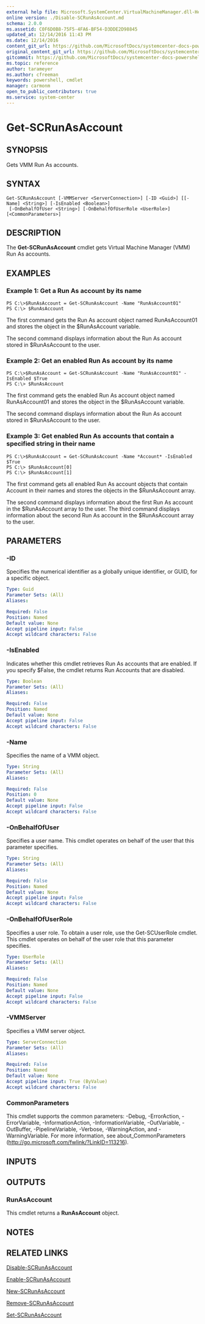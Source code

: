```yaml
---
external help file: Microsoft.SystemCenter.VirtualMachineManager.dll-Help.xml
online version: ./Disable-SCRunAsAccount.md
schema: 2.0.0
ms.assetid: C0F6D0B8-75F5-4FA6-BF54-D3DDE2D98845
updated_at: 12/14/2016 11:43 PM
ms.date: 12/14/2016
content_git_url: https://github.com/MicrosoftDocs/systemcenter-docs-powershell/blob/master/systemcenter-cmdlets/SystemCenter2016/VirtualMachineManager/v1.0/Get-SCRunAsAccount.md
original_content_git_url: https://github.com/MicrosoftDocs/systemcenter-docs-powershell/blob/master/systemcenter-cmdlets/SystemCenter2016/VirtualMachineManager/v1.0/Get-SCRunAsAccount.md
gitcommit: https://github.com/MicrosoftDocs/systemcenter-docs-powershell/blob/96cd9bd2780eb6b78c540fa00d3b8a4313e3ed40/systemcenter-cmdlets/SystemCenter2016/VirtualMachineManager/v1.0/Get-SCRunAsAccount.md
ms.topic: reference
author: tarameyer
ms.author: cfreeman
keywords: powershell, cmdlet
manager: carmonm
open_to_public_contributors: true
ms.service: system-center
---
```


# Get-SCRunAsAccount

## SYNOPSIS
Gets VMM Run As accounts.

## SYNTAX

```
Get-SCRunAsAccount [-VMMServer <ServerConnection>] [-ID <Guid>] [[-Name] <String>] [-IsEnabled <Boolean>]
 [-OnBehalfOfUser <String>] [-OnBehalfOfUserRole <UserRole>] [<CommonParameters>]
```

## DESCRIPTION
The **Get-SCRunAsAccount** cmdlet gets Virtual Machine Manager (VMM) Run As accounts.

## EXAMPLES

### Example 1: Get a Run As account by its name
```
PS C:\>$RunAsAccount = Get-SCRunAsAccount -Name "RunAsAccount01"
PS C:\> $RunAsAccount
```

The first command gets the Run As account object named RunAsAccount01 and stores the object in the $RunAsAccount variable.

The second command displays information about the Run As account stored in $RunAsAccount to the user.

### Example 2: Get an enabled Run As account by its name
```
PS C:\>$RunAsAccount = Get-SCRunAsAccount -Name "RunAsAccount01" -IsEnabled $True
PS C:\> $RunAsAccount
```

The first command gets the enabled Run As account object named RunAsAccount01 and stores the object in the $RunAsAccount variable.

The second command displays information about the Run As account stored in $RunAsAccount to the user.

### Example 3: Get enabled Run As accounts that contain a specified string in their name
```
PS C:\>$RunAsAccount = Get-SCRunAsAccount -Name *Account* -IsEnabled $True
PS C:\> $RunAsAccount[0]
PS C:\> $RunAsAccount[1]
```

The first command gets all enabled Run As account objects that contain Account in their names and stores the objects in the $RunAsAccount array.

The second command displays information about the first Run As account in the $RunAsAccount array to the user.
The third command displays information about the second Run As account in the $RunAsAccount array to the user.

## PARAMETERS

### -ID
Specifies the numerical identifier as a globally unique identifier, or GUID, for a specific object.

```yaml
Type: Guid
Parameter Sets: (All)
Aliases: 

Required: False
Position: Named
Default value: None
Accept pipeline input: False
Accept wildcard characters: False
```

### -IsEnabled
Indicates whether this cmdlet retrieves Run As accounts that are enabled.
If you specify $False, the cmdlet returns Run Accounts that are disabled.

```yaml
Type: Boolean
Parameter Sets: (All)
Aliases: 

Required: False
Position: Named
Default value: None
Accept pipeline input: False
Accept wildcard characters: False
```

### -Name
Specifies the name of a VMM object.

```yaml
Type: String
Parameter Sets: (All)
Aliases: 

Required: False
Position: 0
Default value: None
Accept pipeline input: False
Accept wildcard characters: False
```

### -OnBehalfOfUser
Specifies a user name.
This cmdlet operates on behalf of the user that this parameter specifies.

```yaml
Type: String
Parameter Sets: (All)
Aliases: 

Required: False
Position: Named
Default value: None
Accept pipeline input: False
Accept wildcard characters: False
```

### -OnBehalfOfUserRole
Specifies a user role.
To obtain a user role, use the Get-SCUserRole cmdlet.
This cmdlet operates on behalf of the user role that this parameter specifies.

```yaml
Type: UserRole
Parameter Sets: (All)
Aliases: 

Required: False
Position: Named
Default value: None
Accept pipeline input: False
Accept wildcard characters: False
```

### -VMMServer
Specifies a VMM server object.

```yaml
Type: ServerConnection
Parameter Sets: (All)
Aliases: 

Required: False
Position: Named
Default value: None
Accept pipeline input: True (ByValue)
Accept wildcard characters: False
```

### CommonParameters
This cmdlet supports the common parameters: -Debug, -ErrorAction, -ErrorVariable, -InformationAction, -InformationVariable, -OutVariable, -OutBuffer, -PipelineVariable, -Verbose, -WarningAction, and -WarningVariable. For more information, see about_CommonParameters (http://go.microsoft.com/fwlink/?LinkID=113216).

## INPUTS

## OUTPUTS

### RunAsAccount
This cmdlet returns a **RunAsAccount** object.

## NOTES

## RELATED LINKS

[Disable-SCRunAsAccount](xref:SystemCenter2016/VirtualMachineManager/v1.0/Disable-SCRunAsAccount.md)

[Enable-SCRunAsAccount](xref:SystemCenter2016/VirtualMachineManager/v1.0/Enable-SCRunAsAccount.md)

[New-SCRunAsAccount](xref:SystemCenter2016/VirtualMachineManager/v1.0/New-SCRunAsAccount.md)

[Remove-SCRunAsAccount](xref:SystemCenter2016/VirtualMachineManager/v1.0/Remove-SCRunAsAccount.md)

[Set-SCRunAsAccount](xref:SystemCenter2016/VirtualMachineManager/v1.0/Set-SCRunAsAccount.md)

